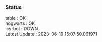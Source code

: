 ### Status


table : OK  
hogwarts : OK  
icy-bot : DOWN  
Latest Update : 2023-06-19 15:07:50.061971
